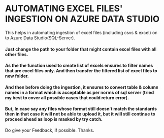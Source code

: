 # AUTOMATING EXCEL FILES' INGESTION ON AZURE DATA STUDIO
This helps in automating ingestion of excel files (including csvs &amp; excel) on to Azure Data Studio(SQL-Server).

<h4> Just change the path to your folder that might contain excel files with all other files. </h4>  
<h4> As the the function used to create list of excels ensures to filter names that are excel files only. And then transfer the filtered list of excel files to new folder.</h4>
<h4>And then before doing the ingestion, it ensures to convert table & column names in a format which is acceptable as per norms of sql server (tried my best to cover all possible cases that could return error). </h4>
<h4>But, In case say any files whose format still doesn't match the standards then in that case it will not be able to upload it, but it will still continue to proceed ahead as loop is masked by try catch. </h4>

Do give your Feedback, if possible. Thanks.
 




